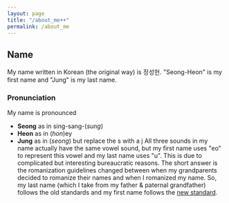 ```yaml
---
layout: page
title: "/about_me++"
permalink: /about_me
---
```


## Name
My name written in Korean (the original way) is 정성헌.
"Seong-Heon" is my first name and "Jung" is my last name.

### Pronunciation
My name is pronounced
- __Seong__ as in sing-sang-(_sung_)
- __Heon__ as in (_hon_)ey
- __Jung__ as in (_seong_) but replace the s with a j
All three sounds in my name actually have the same vowel sound, but my first name uses "eo" to represent this vowel and my last name uses "u".
This is due to complicated but interesting bureaucratic reasons. The short answer is the romanization guidelines changed between when my grandparents decided to romanize their names and when I romanized my name. So, my last name (which I take from my father & paternal grandfather) follows the old standards and my first name follows the [new standard](https://en.wikipedia.org/wiki/Revised_Romanization_of_Korean).
